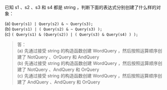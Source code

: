 已知 s1 、s2 、s3 和 s4 都是 string ，判断下面的表达式分别创建了什么样的对象：

(a) `Query(s1) | Query(s2) & ~ Query(s3);`  
(b) `Query(s1) | ( Query(s2) & ~ Query(s3) );`  
(c) `( Query(s1) & (Query(s2)) | ( Query(s3) & Query(s4) ) );`

> 答：  
> (a) 先通过接受 string 的构造函数创建 WordQuery ，然后按照运算顺序创建了 NotQuery 、OrQuery 和 AndQuery  
> (b) 先通过接受 string 的构造函数创建 WordQuery ，然后按照运算顺序创建了 NotQuery 、AndQuery 和 OrQuery  
> (c) 先通过接受 string 的构造函数创建 WordQuery ，然后按照运算顺序创建了 AndQuery 、AndQuery 和 OrQuery
